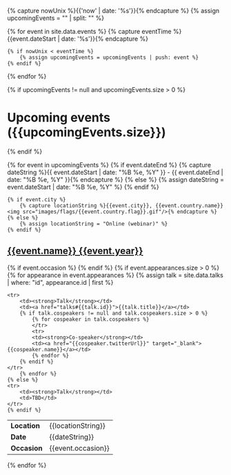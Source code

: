 
{% capture nowUnix %}{{'now' | date: '%s'}}{% endcapture %}
{% assign upcomingEvents = "" | split: "" %}

{% for event in site.data.events %}
    {% capture eventTime %}{{event.dateStart | date: '%s'}}{% endcapture %}

    {% if nowUnix < eventTime %}
        {% assign upcomingEvents = upcomingEvents | push: event %}
    {% endif %}
{% endfor %}

{% if upcomingEvents != null and upcomingEvents.size > 0 %}
# [](#upcoming-events)Upcoming events ({{upcomingEvents.size}})
{% endif %}

{% for event in upcomingEvents %}
    {% if event.dateEnd %}
        {% capture dateString %}{{ event.dateStart | date: "%B %e, %Y" }} - {{ event.dateEnd | date: "%B %e, %Y" }}{% endcapture %}
    {% else %}
        {% assign dateString = event.dateStart | date: "%B %e, %Y" %}
    {% endif %}

    {% if event.city %}
        {% capture locationString %}{{event.city}}, {{event.country.name}} <img src="images/flags/{{event.country.flag}}.gif"/>{% endcapture %}
    {% else %}
        {% assign locationString = "Online (webinar)" %}
    {% endif %}

## [](#{{event.id}})[{{event.name}} {{event.year}}]({{event.url}})

<table>
    <tr>
        <td><strong>Location</strong></td>
        <td>{{locationString}}</td>
    </tr>
    <tr>
        <td><strong>Date</strong></td>
        <td>{{dateString}}</td>
    </tr>
    {% if event.occasion %}
    <tr>
        <td><strong>Occasion</strong></td>
        <td>{{event.occasion}}</td>
    </tr>
    {% endif %}
    {% if event.appearances.size > 0 %}
        {% for appearance in event.appearances %}
            {% assign talk = site.data.talks | where: "id", appearance.id | first %}

    <tr>
        <td><strong>Talk</strong></td>
        <td><a href="talks#{{talk.id}}">{{talk.title}}</a></td>
        {% if talk.cospeakers != null and talk.cospeakers.size > 0 %}
            {% for cospeaker in talk.cospeakers %}
            </tr>
            <tr>
            <td><strong>Co-speaker</strong></td>
            <td><a href="{{cospeaker.twitterUrl}}" target="_blank">{{cospeaker.name}}</a></td>
            {% endfor %}
        {% endif %}
    </tr>
        {% endfor %}
    {% else %}
    <tr>
        <td><strong>Talk</strong></td>
        <td>TBD</td>
    </tr>
    {% endif %}
</table>
{% endfor %}